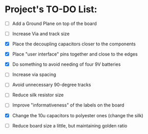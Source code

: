# Project's TO-DO List:

- [ ] Add a Ground Plane on top of the board

- [ ] Increase Via and track size

- [x] Place the decoupling capacitors closer to the components

- [x] Place "user interface" pins together and close to the edges

- [x] Do something to avoid needing of four 9V batteries

- [ ] Increase via spacing

- [ ] Avoid unnecessary 90-degree tracks

- [ ] Reduce silk resistor size

- [ ] Improve "informativeness" of the labels on the board

- [x] Change the 10u capacitors to polyester ones (change the silk)

- [ ] Reduce board size a little, but maintaining golden ratio
